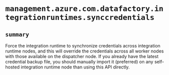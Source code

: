 # `management.azure.com.datafactory.integrationruntimes.synccredentials`

## `summary`
Force the integration runtime to synchronize credentials across integration runtime nodes, and this will override the credentials across all worker nodes with those available on the dispatcher node. If you already have the latest credential backup file, you should manually import it (preferred) on any self-hosted integration runtime node than using this API directly.


